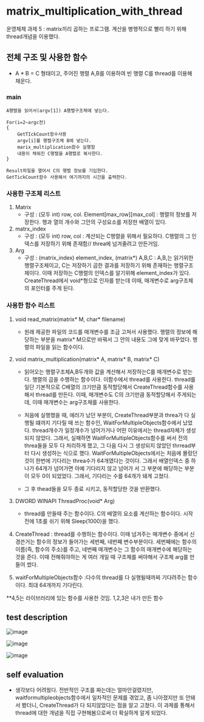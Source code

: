 # matrix_multiplication_with_thread
운영체제 과제 5 : matrix끼리 곱하는 프로그램. 계산을 병행적으로 빨리 하기 위해 thread개념을 이용했다.


## 전체 구조 및 사용한 함수

- A * B = C 형태이고, 주어진 행렬 A,B를 이용하여 빈 행렬 C를 thread를 이용해 채운다.

### main

```
A행렬을 읽어서(argv[1]) A행렬구조체에 넣는다.

For(i=2~argc전)
{
	GetTIckCount함수사용
	argv[i]를 행렬구조체 B에 넣는다.
	marix_multiplication함수 실행함
	내용이 채워진 C행렬을 A행렬로 복사한다.
}

Result파일을 열어서 C의 행렬 정보를 기입한다.
GetTickCount함수 사용해서 여기까지의 시간을 출력한다.
```

### 사용한 구조체 리스트

1. Matrix 
    - 구성 : (모두 int) row, col. Element[max_row][max_col] : 행렬의 정보를 저장한다. 행과 열의 개수와 그안의 구성요소를 저장한 배열이 있다.
2. matrx_index
    - 구성 : (모두 int) row, col : 계산되는 C행렬을 위해서 필요하다. C행렬의 그 인덱스를 저장하기 위해 존재함// threa에 넘겨줄려고 만든거임.
3. Arg
    - 구성 : (matrix_index) element_index, (matrix*) A,B,C : A,B,는 읽기위한 행렬구조체이고, C는 저장하기 곱한 결과를 저장하기 위해 존재하는 행렬구조체이다.
             이때 저장하는 C행렬의 인덱스를 알기위해 element_index가 있다.
             CreateThread에서 void*형으로 인자를 받는데 이때, 매개변수로 arg구조체의 포인터를 주게 된다.
             
 ### 사용한 함수 리스트
 
1. void read_matrix(matrix* M, char* filename)
	- 원래 제공한 파일의 코드를 매개변수를 조금 고쳐서 사용했다. 행렬의 정보에 해당하는 부분을 matrix* M으로만 바꿔서 그 안의 내용도 그에 맞게 바꾸었다.
	행렬의 파일을 읽는 함수이다.

2.  void matrix_multiplication(matrix* A, matrix* B, matrix* C)
	- 읽어오는 행렬구조체A,B두개와 값을 계산해서 저장하는C를 매개변수로 받는다.
	행렬의 곱을 수행하는 함수이다. 이함수에서 thread를 사용한다.
	thread를 일단 기본적으로 C배열의 크기만큼 동적할당해서 CreateThread함수를 사용해서 thread를 만든다.
	이때, 매개변수도 C의 크기만큼 동적할당해서 주게되는데, 이때 매개변수는 arg구조체를 사용한다. 
	
	- 처음에 실행했을 때, 에러가 났던 부분이, CreateThread부분과 threa가 다 실행될 떄까지 기다릴 때 쓰는 함수인, WaitForMultipleObjects함수에서 났었다.
	thread개수가 일정개수가 넘어가거나 어떤 이유에서는 thread자체가 생성되지 않았다. 그래서, 실패하면 WaitForMultipleObjects함수를 써서 전의 threa들을 
	모두 다 처리하게 했고, 그 다음 다시 그 생성되지 않았던 thrread부터 다시 생성하는 식으로 했다.
	WaitForMultipleObjects에서는 처음에 몰랐던 것이 한번에 기다리는 threa수가 64개였다는 것이다. 그래서 배열인덱스 중 하나가 64개가 넘어가면 아예 기다리지 않고 넘어가
	서 그 부분에 해당하는 부분이 모두 0이 되었었다. 그래서, 기다리는 수를 64개가 돼게 고쳤다.

	- 그 후 thead들을 모두 종료 시키고, 동적할당한 것을 반환했다.

3. DWORD WINAPI ThreadProc(void* Arg)
	- thread를 만들때 주는 함수이다.  C의 배열의 요소를 계산하는 함수이다. 시작전에 1초를 쉬기 위해 Sleep(1000)을 했다.

4. CreateThread : thread를 수행하는 함수이다. 이때 넘겨주는 매개변수 중에서 신경쓴거는 함수의 정보가 들어가는 세번째, 네번째 변수부분이다. 세번째에는 함수의 이름(즉, 함수의 주소)를 주고, 네번째 매개변수는 그 함수의 매개변수에 해당하는 것을 준다. 이때 전해줘야하는 게 여러 개일 때 구조체를 써야해서 구조체 arg를 만들어 썼다.
5. waitForMultipleObjects함수 :다수의 thread를 다 실행될때까찌 기다려주는 함수이다. 최대 64개까지 기다린다.

**4,5는 라이브러리에 있는 함수를 사용한 것임. 1,2,3은 내가 만든 함수


## test description

![image](https://user-images.githubusercontent.com/52481037/93222307-cb443500-f7a9-11ea-9995-de57cf16f90c.png)

![image](https://user-images.githubusercontent.com/52481037/93222316-cd0df880-f7a9-11ea-92ce-c7d7afb37ed0.png)

![image](https://user-images.githubusercontent.com/52481037/93222337-d1d2ac80-f7a9-11ea-810f-835fd24f3822.png)

## self evaluation

- 생각보다 어려웠다. 
전반적인 구조를 짜는데는 얼마안걸렸지만, waitformultipleobjects함수에서 일차적인 문제를 겪었고, 
좀 나아졌지만 또 안돼서 봤더니, CreateThread가 다 되지않았다는 점을 알고 고쳤다. 
이 과제를 통해서 thread에 대한 개념을 직접 구현해봄으로써 더 확실하게 알게 되었다. 



